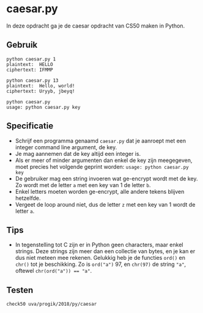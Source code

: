 # caesar.py

In deze opdracht ga je de caesar opdracht van CS50 maken in Python.

## Gebruik

	python caesar.py 1
	plaintext:  HELLO
	ciphertext: IFMMP

	python caesar.py 13
	plaintext:  Hello, world!
	ciphertext: Uryyb, jbeyq!

	python caesar.py
	usage: python caesar.py key

## Specificatie

* Schrijf een programma genaamd `caesar.py` dat je aanroept met een integer command line argument, de key.
* Je mag aannemen dat de key altijd een integer is.
* Als er meer of minder argumenten dan enkel de key zijn meegegeven, moet precies het volgende geprint worden: `usage: python caesar.py key`
* De gebruiker mag een string invoeren wat ge-encrypt wordt met de key. Zo wordt met de letter `a` met een key van 1 de letter `b`.
* Enkel letters moeten worden ge-encrypt, alle andere tekens blijven hetzelfde.
* Vergeet de loop around niet, dus de letter `z` met een key van 1 wordt de letter `a`.

## Tips

* In tegenstelling tot C zijn er in Python geen characters, maar enkel strings. Deze strings zijn meer dan een collectie van bytes, en je kan er dus niet meteen mee rekenen. Gelukkig heb je de functies `ord()` en `chr()` tot je beschikking. Zo is `ord("a")` 97, en `chr(97)` de string `"a"`, oftewel `chr(ord("a")) == "a"`.

## Testen

	check50 uva/progik/2018/py/caesar
